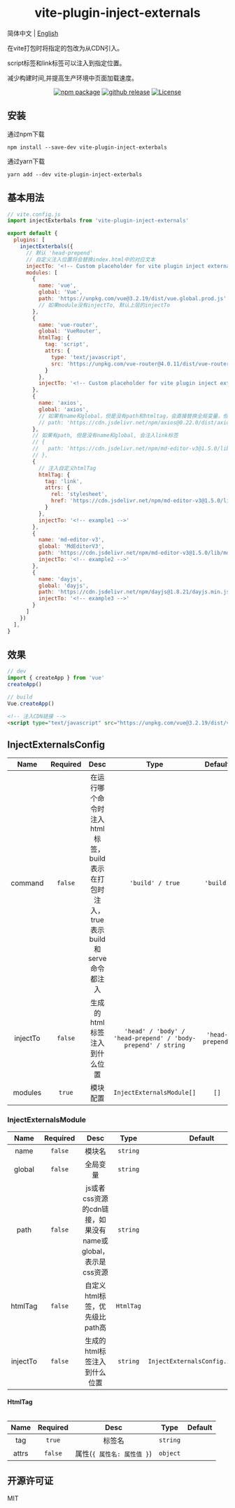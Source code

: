 <h1 align="center">vite-plugin-inject-externals</h1>

简体中文 | [English](./README.md)

在vite打包时将指定的包改为从CDN引入。

script标签和link标签可以注入到指定位置。

减少构建时间,并提高生产环境中页面加载速度。

<p align="center">
    <a href="https://npmjs.com/package/vite-plugin-inject-externals/releases"><img src="https://img.shields.io/npm/v/vite-plugin-inject-externals.svg" alt="npm package"></a>
    <a href="https://github.com/lihanspace/vite-plugin-inject-externals/releases"><img src="https://img.shields.io/github/v/release/lihanspace/vite-plugin-inject-externals.svg" alt="github release"></a>
    <a href="https://github.com/lihanspace/vite-plugin-inject-externals/blob/master/LICENSE"><img src="https://img.shields.io/github/license/lihanspace/vite-plugin-inject-externals.svg" alt="License"></a>
</p>

## 安装
通过npm下载
```shell
npm install --save-dev vite-plugin-inject-exterbals
```
通过yarn下载
```shell
yarn add --dev vite-plugin-inject-exterbals
```

## 基本用法

```js
// vite.config.js
import injectExterbals from 'vite-plugin-inject-externals'

export default {
  plugins: [
    injectExterbals({
      // 默认 'head-prepend'
      // 自定义注入位置将会替换index.html中的对应文本
      injectTo: '<!-- Custom placeholder for vite plugin inject externals -->',
      modules: [
        {
          name: 'vue',
          global: 'Vue',
          path: 'https://unpkg.com/vue@3.2.19/dist/vue.global.prod.js'
          // 如果module没有injectTo, 默认上层的injectTo
        },
        {
          name: 'vue-router',
          global: 'VueRouter',
          htmlTag: {
            tag: 'script',
            attrs: {
              type: 'text/javascript',
              src: 'https://unpkg.com/vue-router@4.0.11/dist/vue-router.global.prod.js'
            }
          },
          injectTo: '<!-- Custom placeholder for vite plugin inject externals -->'
        },
        {
          name: 'axios',
          global: 'axios',
          // 如果有name和global，但是没有path和htmltag，会直接替换全局变量，但是不注入script标签
          // path: 'https://cdn.jsdelivr.net/npm/axios@0.22.0/dist/axios.min.js'
        },
        // 如果有path, 但是没有name和global, 会注入link标签
        // {
        //   path: 'https://cdn.jsdelivr.net/npm/md-editor-v3@1.5.0/lib/style.css',
        // },
        {
          // 注入自定义htmlTag
          htmlTag: {
            tag: 'link',
            attrs: {
              rel: 'stylesheet',
              href: 'https://cdn.jsdelivr.net/npm/md-editor-v3@1.5.0/lib/style.css'
            }
          },
          injectTo: '<!-- example1 -->'
        },
        {
          name: 'md-editor-v3',
          global: 'MdEditorV3',
          path: 'https://cdn.jsdelivr.net/npm/md-editor-v3@1.5.0/lib/md-editor-v3.umd.js',
          injectTo: '<!-- example2 -->'
        },
        {
          name: 'dayjs',
          global: 'dayjs',
          path: 'https://cdn.jsdelivr.net/npm/dayjs@1.8.21/dayjs.min.js',
          injectTo: '<!-- example3 -->'
        }
      ]
    })
  ],
}
```

## 效果
```js
// dev
import { createApp } from 'vue'
createApp()

// build
Vue.createApp()
```
```html
<!-- 注入CDN链接 -->
<script type="text/javascript" src="https://unpkg.com/vue@3.2.19/dist/vue.global.prod.js"></script>
```

## InjectExternalsConfig

Name | Required | Desc | Type | Default
:---: | :---: | :---: | :---: | :---:
command | `false` | 在运行哪个命令时注入html标签，build表示在打包时注入，true表示build和serve命令都注入 | `'build' / true` | `'build'` 
injectTo | `false` | 生成的html标签注入到什么位置 | `'head' / 'body' / 'head-prepend' / 'body-prepend' / string` | `'head-prepend'`
modules | `true` | 模块配置 | `InjectExternalsModule[]` | `[]`

### InjectExternalsModule

Name | Required | Desc | Type | Default
:---: | :---: | :---: | :---: | :---:
name | `false` | 模块名 | `string`
global | `false` | 全局变量 | `string`
path | `false` | js或者css资源的cdn链接，如果没有name或global，表示是css资源 | `string`
htmlTag | `false` | 自定义html标签，优先级比path高 | `HtmlTag`
injectTo | `false` | 生成的html标签注入到什么位置 | `string` | `InjectExternalsConfig.injectTo`

#### HtmlTag
```ts
```
Name | Required | Desc | Type | Default
:---: | :---: | :---: | :---: | :---:
tag | `true` | 标签名 | `string`
attrs | `false` | 属性(`{ 属性名: 属性值 }`) | `object`

## 开源许可证

MIT
